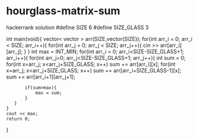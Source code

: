 # hourglass-matrix-sum
hackerrank solution
#define SIZE 6
#define SIZE_GLASS 3

int main(void){
   vector< vector<int> > arr(SIZE,vector<int>(SIZE));
    for(int arr_i = 0; arr_i < SIZE; arr_i++){
       for(int arr_j = 0; arr_j < SIZE; arr_j++){
          cin >> arr[arr_i][arr_j];
       }
    }
    int max = INT_MIN;
    for(int arr_i = 0; arr_i<SIZE-SIZE_GLASS+1; arr_i++){
       for(int arr_j=0; arr_j<SIZE-SIZE_GLASS+1; arr_j++){
           int sum = 0;
           for(int x=arr_j; x<arr_j+SIZE_GLASS; x++)
               sum += arr[arr_i][x];
           for(int x=arr_j; x<arr_j+SIZE_GLASS; x++)
               sum += arr[arr_i+SIZE_GLASS-1][x];
           sum += arr[arr_i+1][arr_j+1];

           if(sum>max){
               max = sum;
           }
       }
    }
    cout << max;
    return 0;
}




